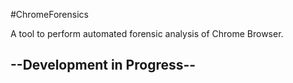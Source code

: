 #ChromeForensics

A tool to perform automated forensic analysis of Chrome Browser.

## --Development in Progress--
